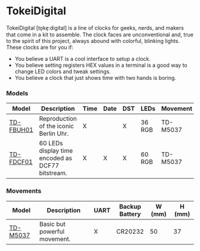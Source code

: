# TokeiDigital

TokeiDigital [to̞ke̞ːdigital] is a line of clocks for geeks, nerds, and makers that come in a kit to assemble. The clock faces are unconventional and, true to the spirit of this project, always abound with colorful, blinking lights. These clocks are for you if:

* You believe a UART is a cool interface to setup a clock.
* You believe setting registers HEX values in a terminal is a good way to change LED colors and tweak settings.
* You believe a clock that just shows time with two hands is boring.

### Models

|Model|Description|Time|Date|DST|LEDs|Movement|
|-----|-----------|--------|----|---|----|----|
| [TD-FBUH01](board/TD-FBUH01) |Reproduction of the iconic Berlin Uhr.|X||X|36 RGB|TD-M5037|
| [TD-FDCF01](board/TD-FDCF01) |60 LEDs display time encoded as DCF77 bitstream.|X|X|X|60 RGB|TD-M5037|

### Movements

|Model|Description|UART|Backup<br>Battery|W (mm)|H (mm)|
|-----|-----------|--------|----|---|----|
| [TD-M5037](board/TD-M5037)|Basic but powerful movement.|X|CR20232|50|37|
